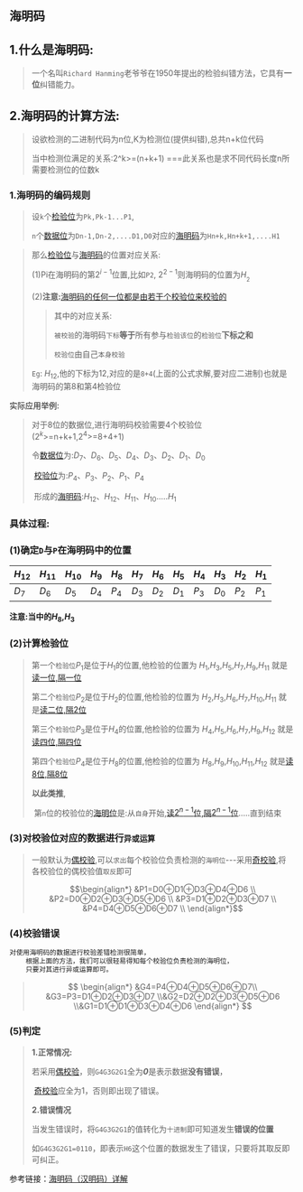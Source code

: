 ## 海明码

## 1.什么是海明码:

> 一个名叫`Richard Hanming`老爷爷在1950年提出的检验纠错方法，它具有**一位**纠错能力。

## 2.海明码的计算方法:

> 设欲检测的二进制代码为n位,K为检测位(提供纠错),总共n+k位代码
>
> 当中检测位满足的关系:2^k>=(n+k+1)      ===此关系也是求不同代码长度n所需要检测位的位数k

### 1.海明码的编码规则

> 设`k`个[检验位](#)为`Pk,Pk-1...P1`,
>
> `n`个[数据位](#)为`Dn-1,Dn-2,....D1,D0`对应的[海明码](#)为`Hn+k,Hn+k+1,....H1`

> 那么[检验位](#)与[海明码](#)的位置对应关系:
>
> (1)Pi在海明码的第$2^{i-1}$位置,比如`P2`, $2^{2-1}$则海明码的位置为$H_{_2}$
>
> (2)**注意:**[海明码的任何一位都是由若干个校验位来校验的](#)
>
> > 其中的对应关系:
> >
> > `被校验`的海明码`下标`**等于**所有参与`检验该位`的`检验位`**下标之和**
> >
> > `校验位`由自己`本身校验`
>
> `Eg`: $H_{12}$,他的下标为12,对应的是`8+4`(上面的公式求解,要对应二进制)也就是海明码的第8和第4检验位



实际应用举例:

> 对于8位的数据位,进行海明码校验需要4个校验位($2^k$>=n+k+1,$2^4$>=8+4+1)
>
> 令[数据位](#)为:$D_7$、$D_6$、$D_5$、$D_4$、$D_3$、$D_2$、$D_1$、$D_0$
>
> ​    [校验位](#)为:$P_4$、$P_3$、$P_2$、$P_1$、$P_4$
>
> ​	形成的[海明码](#):$H_{12}$、$H_{12}$、$H_{11}$、$H_{10}$.....$H_{1}$

### 具体过程:

### (1)确定`D`与`P`在海明码中的位置

| $H_{12}$ | $H_{11}$ | $H_{10}$ | $H_{9}$ | $H_{8}$ | $H_{7}$ | $H_{6}$ | $H_{5}$ | $H_{4}$ | $H_{3}$ | $H_{2}$ | $H_{1}$ |
| -------- | -------- | -------- | ------- | ------- | ------- | ------- | ------- | ------- | ------- | ------- | ------- |
| $D_7$    | $D_6$    | $D_5$    | $D_4$   | $P_{4}$ | $D_{3}$ | $D_{2}$ | $D_{1}$ | $P_{3}$ | $D_{0}$ | $P_{2}$ | $P_{1}$ |



**注意:**当中的**$H_{8}$,$H_{3}$**

### (2)计算检验位

>第一个`检验位`$P_{1}$是位于$H_{1}$的位置,他检验的位置为 $H_{1}$,$H_{3}$,$H_{5}$,$H_{7}$,$H_{9}$,$H_{11}$   就是[读一位,隔一位](#)
>
>第二个`检验位`$P_{2}$是位于$H_{2}$的位置,他检验的位置为 $H_{2}$,$H_{3}$,$H_{6}$,$H_{7}$,$H_{10}$,$H_{11}$   就是[读二位,隔2位](#)
>
>第三个`检验位`$P_{3}$是位于$H_{4}$的位置,他检验的位置为 $H_{4}$,$H_{5}$,$H_{6}$,$H_{7}$,$H_{9}$,$H_{12}$     就是[读四位,隔四位](#)
>
>第四个`检验位`$P_{4}$是位于$H_{8}$的位置,他检验的位置为 $H_{8}$,$H_{9}$,$H_{10}$,$H_{11}$,$H_{12}$        就是[读8位,隔8位](#)
>
>**以此类推**,
>
>​	第`n`位的校验位的[海明位](#)是:从`自身`开始,[读$2^{n-1}$位,隔$2^{n-1}$位](#).....直到结束

### (3)对校验位对应的数据进行`异或运算`

> 一般默认为[偶校验](#),可以`求出`每个校验位负责检测的`海明位`---采用[奇校验](#),将各校验位的偶校验值`取反`即可
>
> $$\begin{align*}
> &P1=D0⊕D1⊕D3⊕D4⊕D6 \\
> &P2=D0⊕D2⊕D3⊕D5⊕D6  \\
> &P3=D1⊕D2⊕D3⊕D7      \\
> &P4=D4⊕D5⊕D6⊕D7      \\
> \end{align*}$$

### (4)校验错误

```java
对使用海明码的数据进行校验差错检测很简单，
    根据上面的方法，我们可以很轻易得知每个校验位负责检测的海明位，
    只要对其进行异或运算即可。
```

> $$ \begin{align*}     &G4=P4⊕D4⊕D5⊕D6⊕D7\\    &G3=P3=D1⊕D2⊕D3⊕D7 \\&G2=D2⊕D2⊕D3⊕D5⊕D6  \\&G1=D1⊕D1⊕D3⊕D4⊕D6  \end{align*} $$

### (5)判定

> **1.正常情况:**
>
> 若采用[偶校验](#)，则`G4G3G2G1`全为***0***是表示数据**没有错误**，
>
> ​		   [奇校验](#)应全为1，否则即出现了错误。
>
> **2.错误情况**
>
> 当发生错误时，将`G4G3G2G1`的值转化为`十进制`即可知道发生**错误的位置**
>
> ​						如`G4G3G2G1=0110`，即表示`H6`这个位置的数据发生了错误，只要将其取反即可纠正。



参考链接：[海明码（汉明码）详解](https://blog.csdn.net/interestANd/article/details/115606013)

































